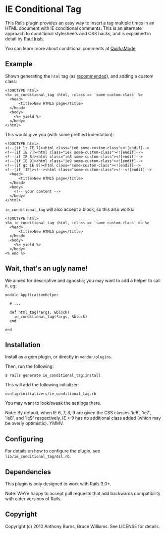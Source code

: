 IE Conditional Tag
==================

This Rails plugin provides an easy way to insert a tag multiple times
in an HTML document with IE conditional comments.  This is an
alternate approach to conditional stylesheets and CSS hacks, and is
explained in detail by [Paul Irish][1].

You can learn more about conditional comments at [QuirksMode][2].

Example
-------

Shown generating the `html` tag (as [recommended][1]), and adding a
custom class:

    <!DOCTYPE html>
    <%= ie_conditional_tag :html, :class => 'some-custom-class' %>
      <head>
          <title>New HTML5 page</title>
      </head>
      <body>
        <%= yield %>
      </body>
    </html>

This would give you (with some prettied indentation):

    <!DOCTYPE html> 
    <!--[if lt IE 7]><html class="ie6 some-custom-class"><![endif]-->
    <!--[if IE 7]><html class="ie7 some-custom-class"><![endif]-->
    <!--[if IE 8]><html class="ie8 some-custom-class"><![endif]-->
    <!--[if IE 9]><html class="ie9 some-custom-class"><![endif]-->
    <!--[if gt IE 9]><html class="some-custom-class"><![endif]-->
    <!--[if !IE]><!--><html class="some-custom-class"><!--<![endif]--> 
      <head>
          <title>New HTML5 page</title>
      </head>
      <body>
        <!-- your content -->
      </body>
    </html>

`ie_conditional_tag` will also accept a block, so this also works:
  
    <!DOCTYPE html>
    <%= ie_conditional_tag :html, :class => 'some-custom-class' do %>
      <head>
          <title>New HTML5 page</title>
      </head>
      <body>
        <%= yield %>
      </body>
    <% end %>

Wait, that's an ugly name!
--------------------------

We aimed for descriptive and agnostic; you may want to add a helper to
call it, eg:

    module ApplicationHelper

      # ...

      def html_tag(*args, &block)
        ie_conditional_tag(*args, &block)
      end

    end

Installation
------------

Install as a gem plugin, or directly in `vendor/plugins`.

Then, run the following:

    $ rails generate ie_conditional_tag:install

This will add the following initializer:

    config/initializers/ie_conditional_tag.rb

You may want to look/tweak the settings there.

Note: By default, when IE 6, 7, 8, 9 are given the CSS classes 'ie6',
'ie7', 'ie8', and 'ie9' respectively.  IE > 9 has no additional class
added (which may be overly optimistic).  YMMV.

Configuring
-----------

For details on how to configure the plugin, see `lib/ie_conditional_tag/dsl.rb`.

Dependencies
------------

This plugin is only designed to work with Rails 3.0+.

Note: We're happy to accept pull requests that add backwards
compatibility with older versions of Rails.

Copyright
---------

Copyright (c) 2010 Anthony Burns, Bruce Williams. See LICENSE for
details.

  [1]: http://paulirish.com/2008/conditional-stylesheets-vs-css-hacks-answer-neither/
  [2]: http://www.quirksmode.org/css/condcom.html
